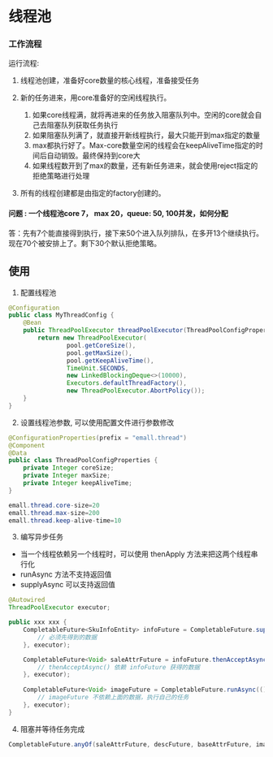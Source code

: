 # 线程池

### 工作流程

运行流程:

1. 线程池创建，准备好core数量的核心线程，准备接受任务
2. 新的任务进来，用core准备好的空闲线程执行。
    1. 如果core线程满，就将再进来的任务放入阻塞队列中。空闲的core就会自己去阻塞队列获取任务执行
    2. 如果阻塞队列满了，就直接开新线程执行，最大只能开到max指定的数量
    3. max都执行好了。Max-core数量空闲的线程会在keepAliveTime指定的时间后自动销毁。最终保持到core大
    4. 如果线程数开到了max的数量，还有新任务进来，就会使用reject指定的拒绝策略进行处理

3. 所有的线程创建都是由指定的factory创建的。

#### 问题 : 一个线程池core 7，  max 20，queue: 50, 100并发，如何分配

答：先有7个能直接得到执行，接下来50个进入队列排队，在多开13个继续执行。现在70个被安排上了。剩下30个默认拒绝策略。



## 使用

1. 配置线程池

```java
@Configuration
public class MyThreadConfig {
    @Bean
    public ThreadPoolExecutor threadPoolExecutor(ThreadPoolConfigProperties pool) {
        return new ThreadPoolExecutor(
            	pool.getCoreSize(),
                pool.getMaxSize(),
                pool.getKeepAliveTime(),
                TimeUnit.SECONDS,
                new LinkedBlockingDeque<>(10000),
                Executors.defaultThreadFactory(),
                new ThreadPoolExecutor.AbortPolicy());
    }
}
```

2. 设置线程池参数, 可以使用配置文件进行参数修改

```java
@ConfigurationProperties(prefix = "emall.thread")
@Component
@Data
public class ThreadPoolConfigProperties {
    private Integer coreSize;
    private Integer maxSize;
    private Integer keepAliveTime;
}
```

```java
emall.thread.core-size=20
emall.thread.max-size=200
emall.thread.keep-alive-time=10
```



3. 编写异步任务

- 当一个线程依赖另一个线程时，可以使用 thenApply 方法来把这两个线程串行化
- runAsync 方法不支持返回值
- supplyAsync 可以支持返回值

```java
@Autowired
ThreadPoolExecutor executor;

public xxx xxx {
    CompletableFuture<SkuInfoEntity> infoFuture = CompletableFuture.supplyAsync(() -> {
        // 必须先得到的数据
    }, executor);

    CompletableFuture<Void> saleAttrFuture = infoFuture.thenAcceptAsync((res) -> {
        // thenAcceptAsync() 依赖 infoFuture 获得的数据 
    }, executor);
    
    CompletableFuture<Void> imageFuture = CompletableFuture.runAsync(() -> {
        // imageFuture 不依赖上面的数据，执行自己的任务
    }, executor);
}
```



4. 阻塞并等待任务完成

```java
CompletableFuture.anyOf(saleAttrFuture, descFuture, baseAttrFuture, imageFuture).get();
```

